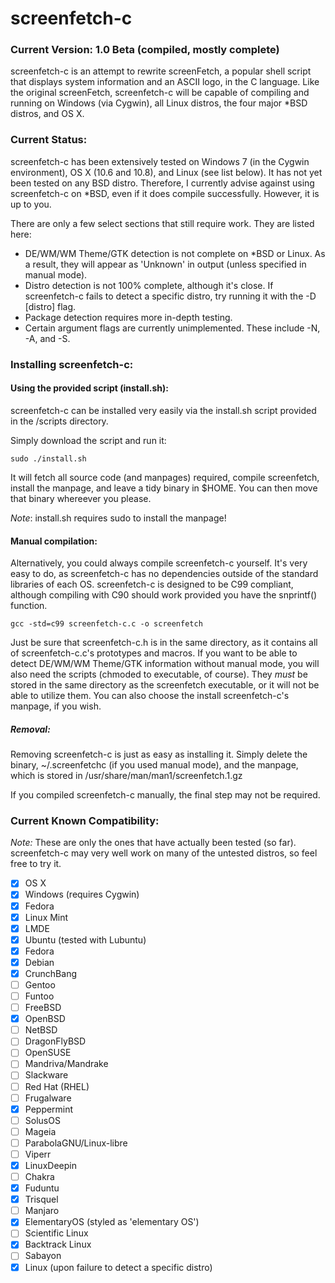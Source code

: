 screenfetch-c
=============

### Current Version: 1.0 Beta (compiled, mostly complete)

screenfetch-c is an attempt to rewrite screenFetch, a popular shell 
script that displays system information and an ASCII logo, in the C 
language.
Like the original screenFetch, screenfetch-c will be capable of 
compiling and running on Windows (via Cygwin), all Linux distros, the 
four major *BSD distros, and OS X.

### Current Status:
screenfetch-c has been extensively tested on Windows 7 (in the Cygwin environment), OS X (10.6 and 10.8), and Linux (see list below).
It has not yet been tested on any BSD distro. Therefore, I currently advise against using screenfetch-c on *BSD, even if it does compile successfully. However, it is up to you.

There are only a few select sections that still require work. They are listed here:
- DE/WM/WM Theme/GTK detection is not complete on *BSD or Linux. As a result, they will appear as 'Unknown' in output (unless specified in manual mode).
- Distro detection is not 100% complete, although it's close. If screenfetch-c fails to detect a specific distro, try running it with the -D [distro] flag.
- Package detection requires more in-depth testing.
- Certain argument flags are currently unimplemented. These include -N, -A, and -S.

### Installing screenfetch-c:

#### Using the provided script (install.sh):
screenfetch-c can be installed very easily via the install.sh script provided in the /scripts directory.

Simply download the script and run it:
```
sudo ./install.sh
```

It will fetch all source code (and manpages) required, compile screenfetch, install the manpage, and leave a tidy binary in $HOME. You can then move that binary whereever you please.

_Note_: install.sh requires sudo to install the manpage!

#### Manual compilation:
Alternatively, you could always compile screenfetch-c yourself. It's very easy to do, as 
screenfetch-c has no dependencies outside of the standard libraries of each OS.
screenfetch-c is designed to be C99 compliant, although compiling with C90 should work provided
you have the snprintf() function.

```
gcc -std=c99 screenfetch-c.c -o screenfetch
```

Just be sure that screenfetch-c.h is in the same directory, as it contains all of 
screenfetch-c.c's prototypes and macros. If you want to be able to detect DE/WM/WM Theme/GTK information without manual mode, you will also need the scripts (chmoded to executable, of course). They _must_ be stored in the same directory as the screenfetch executable, or it will not be able to utilize them.
You can also choose the install screenfetch-c's manpage, if you wish.

##### Removal:
Removing screenfetch-c is just as easy as installing it.
Simply delete the binary, ~/.screenfetchc (if you used manual mode), and the manpage, which is stored in /usr/share/man/man1/screenfetch.1.gz

If you compiled screenfetch-c manually, the final step may not be required.

### Current Known Compatibility:

_Note:_ These are only the ones that have actually been tested (so far). screenfetch-c may very well work on many of the untested distros, so feel free to try it.

- [x] OS X
- [x] Windows (requires Cygwin)
- [x] Fedora
- [x] Linux Mint
- [x] LMDE
- [x] Ubuntu (tested with Lubuntu)
- [x] Fedora
- [x] Debian
- [x] CrunchBang
- [ ] Gentoo
- [ ] Funtoo
- [ ] FreeBSD
- [x] OpenBSD
- [ ] NetBSD
- [ ] DragonFlyBSD
- [ ] OpenSUSE
- [ ] Mandriva/Mandrake
- [ ] Slackware
- [ ] Red Hat (RHEL)
- [ ] Frugalware
- [x] Peppermint
- [ ] SolusOS
- [ ] Mageia
- [ ] ParabolaGNU/Linux-libre
- [ ] Viperr
- [x] LinuxDeepin
- [ ] Chakra
- [x] Fuduntu
- [x] Trisquel
- [ ] Manjaro
- [x] ElementaryOS (styled as 'elementary OS')
- [ ] Scientific Linux
- [x] Backtrack Linux
- [ ] Sabayon
- [x] Linux (upon failure to detect a specific distro)
